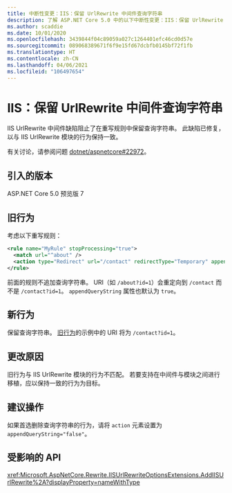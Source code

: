 ```yaml
---
title: 中断性变更：IIS：保留 UrlRewrite 中间件查询字符串
description: 了解 ASP.NET Core 5.0 中的以下中断性变更：IIS：保留 UrlRewrite 中间件查询字符串
ms.author: scaddie
ms.date: 10/01/2020
ms.openlocfilehash: 3439844f04c89059a027c1264401efc46cd0d57e
ms.sourcegitcommit: 089068389671f6f9e15fd67dcbfb0145bf72f1fb
ms.translationtype: HT
ms.contentlocale: zh-CN
ms.lasthandoff: 04/06/2021
ms.locfileid: "106497654"
---
```

# <a name="iis-urlrewrite-middleware-query-strings-are-preserved"></a>IIS：保留 UrlRewrite 中间件查询字符串

IIS UrlRewrite 中间件缺陷阻止了在重写规则中保留查询字符串。 此缺陷已修复，以与 IIS UrlRewrite 模块的行为保持一致。

有关讨论，请参阅问题 [dotnet/aspnetcore#22972](https://github.com/dotnet/aspnetcore/issues/22972)。

## <a name="version-introduced"></a>引入的版本

ASP.NET Core 5.0 预览版 7

## <a name="old-behavior"></a>旧行为

考虑以下重写规则：

```xml
<rule name="MyRule" stopProcessing="true">
  <match url="^about" />
  <action type="Redirect" url="/contact" redirectType="Temporary" appendQueryString="true" />
</rule>
```

前面的规则不追加查询字符串。 URI（如 `/about?id=1`）会重定向到 `/contact` 而不是 `/contact?id=1`。 `appendQueryString` 属性也默认为 `true`。

## <a name="new-behavior"></a>新行为

保留查询字符串。 [旧行为](#old-behavior)的示例中的 URI 将为 `/contact?id=1`。

## <a name="reason-for-change"></a>更改原因

旧行为与 IIS UrlRewrite 模块的行为不匹配。 若要支持在中间件与模块之间进行移植，应以保持一致的行为为目标。

## <a name="recommended-action"></a>建议操作

如果首选删除查询字符串的行为，请将 `action` 元素设置为 `appendQueryString="false"`。

## <a name="affected-apis"></a>受影响的 API

<xref:Microsoft.AspNetCore.Rewrite.IISUrlRewriteOptionsExtensions.AddIISUrlRewrite%2A?displayProperty=nameWithType>

<!--

### Category

ASP.NET Core

### Affected APIs

`Overload:Microsoft.AspNetCore.Rewrite.IISUrlRewriteOptionsExtensions.AddIISUrlRewrite`

-->
